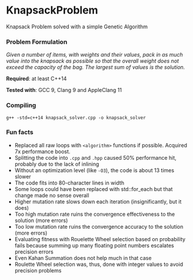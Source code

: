 # KnapsackProblem
Knapsack Problem solved with a simple Genetic Algorithm

### Problem Formulation

_Given a number of items, with weights and their values, pack in as much value into the knapsack as possible so that the overall weight does not exceed the capacity of the bag. The largest sum of values is the solution._

**Required**: at least C++14

**Tested with**: GCC 9, Clang 9 and AppleClang 11

### Compiling
`g++ -std=c++14 knapsack_solver.cpp -o knapsack_solver`


### Fun facts
* Replaced all raw loops with `<algorithm>` functions if possible. Acquired 7x performance boost.
* Splitting the code into `.cpp` and `.hpp` caused 50% performance hit, probably due to the lack of inlining
* Without an optimization level (like `-O3`), the code is about 13 times slower
* The code fits into 80-character lines in width
* Some loops could have been replaced with std::for_each but that change made no sense overall
* Higher mutation rate slows down each iteration (insignificantly, but it does)
* Too high mutation rate ruins the convergence effectiveness to the solution (more errors)
* Too low mutation rate ruins the convergence accuracy to the solution (more errors)
* Evaluating fitness with Rouelette Wheel selection based on probability fails because summing up many floating point numbers escalates precision errors
* Even Kahan Summation does not help much in that case
* Roulette Wheel selection was, thus, done with integer values to avoid precision problems

